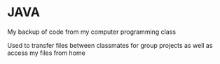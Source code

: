 # JAVA
My backup of code from my computer programming class

Used to transfer files between classmates for group projects as well as access my files from home
